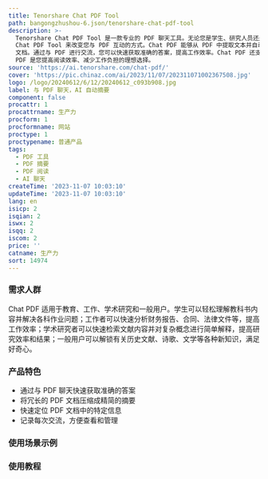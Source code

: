 ```yaml
---
title: Tenorshare Chat PDF Tool
path: bangongzhushou-6.json/tenorshare-chat-pdf-tool
description: >-
  Tenorshare Chat PDF Tool 是一款专业的 PDF 聊天工具。无论您是学生、研究人员还是商业人士，您都可以使用 Tenorshare
  Chat PDF Tool 来改变您与 PDF 互动的方式。Chat PDF 能够从 PDF 中提取文本并自动生成精简摘要，帮助您快速阅读和理解 PDF
  文档。通过与 PDF 进行交流，您可以快速获取准确的答案，提高工作效率。Chat PDF 还支持批量上传文件，方便快捷地处理多个 PDF 文档。Chat
  PDF 是您提高阅读效率、减少工作负担的理想选择。
source: 'https://ai.tenorshare.com/chat-pdf/'
cover: 'https://pic.chinaz.com/ai/2023/11/07/202311071002367508.jpg'
logo: /logo/20240612/6/12/20240612_c093b908.jpg
label: 与 PDF 聊天，AI 自动摘要
component: false
procattr: 1
procattrname: 生产力
procform: 1
procformname: 网站
proctype: 1
proctypename: 普通产品
tags:
  - PDF 工具
  - PDF 摘要
  - PDF 阅读
  - AI 聊天
createTime: '2023-11-07 10:03:10'
updateTime: '2023-11-07 10:03:10'
lang: en
isicp: 2
isqian: 2
iswx: 2
isqq: 2
iscom: 2
price: ''
catname: 生产力
sort: 14974
---
```




### 需求人群
Chat PDF 适用于教育、工作、学术研究和一般用户。学生可以轻松理解教科书内容并解决各科作业问题；工作者可以快速分析财务报告、合同、法律文件等，提高工作效率；学术研究者可以快速检索文献内容并对复杂概念进行简单解释，提高研究效率和结果；一般用户可以解锁有关历史文献、诗歌、文学等各种新知识，满足好奇心。

### 产品特色
- 通过与 PDF 聊天快速获取准确的答案
- 将冗长的 PDF 文档压缩成精简的摘要
- 快速定位 PDF 文档中的特定信息
- 记录每次交流，方便查看和管理

### 使用场景示例


### 使用教程


  
